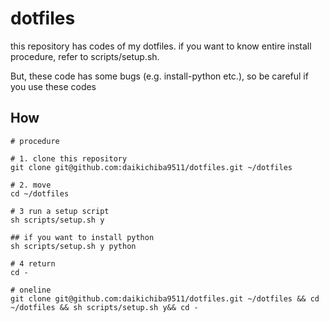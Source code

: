 # dotfiles

this repository has codes of my dotfiles. if you want to know entire install procedure, refer to scripts/setup.sh.

But, these code has some bugs (e.g. install-python etc.), so be careful if you use these codes

## How

```shell
# procedure

# 1. clone this repository
git clone git@github.com:daikichiba9511/dotfiles.git ~/dotfiles

# 2. move 
cd ~/dotfiles

# 3 run a setup script
sh scripts/setup.sh y

## if you want to install python
sh scripts/setup.sh y python

# 4 return
cd -

# oneline
git clone git@github.com:daikichiba9511/dotfiles.git ~/dotfiles && cd ~/dotfiles && sh scripts/setup.sh y&& cd -
```
